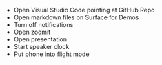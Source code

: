 * Open Visual Studio Code pointing at GitHub Repo
* Open markdown files on Surface for Demos
* Turn off notifications
* Open zoomit
* Open presentation
* Start speaker clock
* Put phone into flight mode